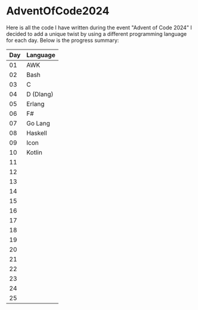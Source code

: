 # AdventOfCode2024

Here is all the code I have written during the event "Advent of Code 2024"
I decided to add a unique twist by using a different programming language for each day. Below is the progress summary:

| Day | Language  |
|-----|-----------|
| 01  | AWK       |
| 02  | Bash      |
| 03  | C         |
| 04  | D (Dlang) |
| 05  | Erlang    |
| 06  | F#        |
| 07  | Go Lang   |
| 08  | Haskell   |
| 09  | Icon      |
| 10  | Kotlin    |
| 11  |           |
| 12  |           |
| 13  |           |
| 14  |           |
| 15  |           |
| 16  |           |
| 17  |           |
| 18  |           |
| 19  |           |
| 20  |           |
| 21  |           |
| 22  |           |
| 23  |           |
| 24  |           |
| 25  |           |
